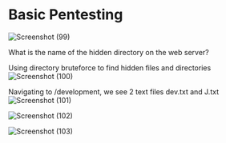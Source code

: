 # Basic Pentesting
![Screenshot (99)](https://github.com/user-attachments/assets/8c245a09-10e1-49aa-a743-7551e526d91d)

What is the name of the hidden directory on the web server?

Using directory bruteforce to find hidden files and directories
![Screenshot (100)](https://github.com/user-attachments/assets/c3cccaa1-f2ac-45dc-bf3a-d338cfa632ec)

Navigating to /development, we see 2 text files dev.txt and J.txt
![Screenshot (101)](https://github.com/user-attachments/assets/c08d36e9-250b-4c25-ba39-29a87ccbda37)

![Screenshot (102)](https://github.com/user-attachments/assets/c15aa2ea-25f6-4a40-8a59-3224bd5bb05a)

![Screenshot (103)](https://github.com/user-attachments/assets/a47b5937-211b-4893-8a94-533b4a15de38)



